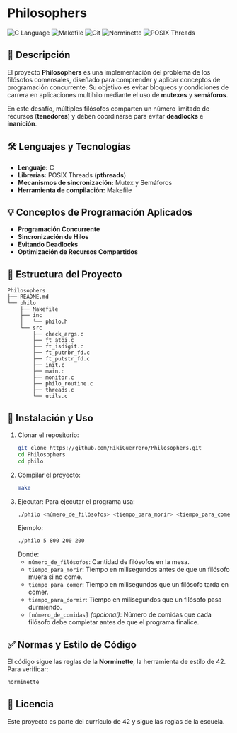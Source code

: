 # Philosophers

![C Language](https://img.shields.io/badge/C-Programming-blue.svg) ![Makefile](https://img.shields.io/badge/Makefile-Build-orange.svg) ![Git](https://img.shields.io/badge/Git-Version%20Control-red.svg) ![Norminette](https://img.shields.io/badge/Norminette-Code%20Style-brightgreen.svg) ![POSIX Threads](https://img.shields.io/badge/POSIX-Pthreads-yellow.svg)

## 📌 Descripción

El proyecto **Philosophers** es una implementación del problema de los filósofos comensales, diseñado para comprender y aplicar conceptos de programación concurrente. Su objetivo es evitar bloqueos y condiciones de carrera en aplicaciones multihilo mediante el uso de **mutexes** y **semáforos**.

En este desafío, múltiples filósofos comparten un número limitado de recursos (**tenedores**) y deben coordinarse para evitar **deadlocks** e **inanición**.

## 🛠 Lenguajes y Tecnologías

- **Lenguaje:** C
- **Librerías:** POSIX Threads (**pthreads**)
- **Mecanismos de sincronización:** Mutex y Semáforos
- **Herramienta de compilación:** Makefile

## 💡 Conceptos de Programación Aplicados

- **Programación Concurrente**
- **Sincronización de Hilos**
- **Evitando Deadlocks**
- **Optimización de Recursos Compartidos**

## 📂 Estructura del Proyecto

```
Philosophers
├── README.md
└── philo
    ├── Makefile
    ├── inc
    │   └── philo.h
    └── src
        ├── check_args.c
        ├── ft_atoi.c
        ├── ft_isdigit.c
        ├── ft_putnbr_fd.c
        ├── ft_putstr_fd.c
        ├── init.c
        ├── main.c
        ├── monitor.c
        ├── philo_routine.c
        ├── threads.c
        └── utils.c
```

## 🚀 Instalación y Uso

1. Clonar el repositorio:
   ```bash
   git clone https://github.com/RikiGuerrero/Philosophers.git
   cd Philosophers
   cd philo
2. Compilar el proyecto:
   ```bash
   make
   ```
3. Ejecutar:
   Para ejecutar el programa usa:
   ```bash
   ./philo <número_de_filósofos> <tiempo_para_morir> <tiempo_para_comer> <tiempo_para_dormir> [número_de_comidas]
   ```
   Ejemplo:
   ```bash
   ./philo 5 800 200 200
   ```
   Donde:
   - ``número_de_filósofos``: Cantidad de filósofos en la mesa.
   - ``tiempo_para_morir``: Tiempo en milisegundos antes de que un filósofo muera si no come.
   - ``tiempo_para_comer``: Tiempo en milisegundos que un filósofo tarda en comer.
   - ``tiempo_para_dormir``: Tiempo en milisegundos que un filósofo pasa durmiendo.
   - ``[número_de_comidas]`` *(opcional)*: Número de comidas que cada filósofo debe completar antes de que el programa finalice.

## ✅ Normas y Estilo de Código

El código sigue las reglas de la **Norminette**, la herramienta de estilo de 42. Para verificar:
```bash
norminette
```

## 📜 Licencia

Este proyecto es parte del currículo de 42 y sigue las reglas de la escuela.

